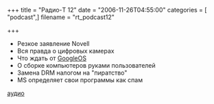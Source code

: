 +++
title = "Радио-T 12"
date = "2006-11-26T04:55:00"
categories = [ "podcast",]
filename = "rt_podcast12"

+++

- Резкое заявление Novell
- Вся правда о цифровых камерах
- Что ждать от [GoogleOS](http://www.readwriteweb.com/archives/googleos_what_to_expect.php)
- О сборке компьютеров руками пользователей
- Замена DRM налогом на "пиратство"
- MS определяет свои программы как спам

[аудио](https://cdn.radio-t.com/rt_podcast12.mp3)
<audio src="https://cdn.radio-t.com/rt_podcast12.mp3" preload="none"></audio>
